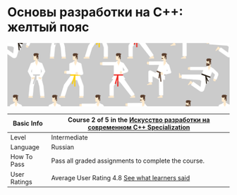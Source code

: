 # Основы разработки на C++: желтый пояс

![alt-текст](https://github.com/Hitoku/basics-of-c-plus-plus-development-yellow-belt/blob/master/img.jpg)

| Basic Info | Course 2 of 5 in the [Искусство разработки на современном C++ Specialization](https://www.coursera.org/learn/c-plus-plus-yellow)|
| ------------- | ------------- |
| Level | Intermediate |
| Language | Russian |
| How To Pass | Pass all graded assignments to complete the course. |
| User Ratings | Average User Rating 4.8 [See what learners said](https://www.coursera.org/learn/c-plus-plus-yellow#ratings)|
